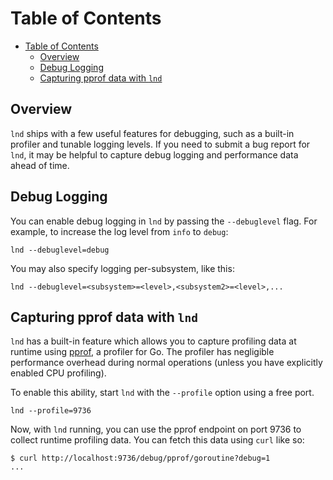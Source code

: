# Table of Contents

- [Table of Contents](#table-of-contents)
  - [Overview](#overview)
  - [Debug Logging](#debug-logging)
  - [Capturing pprof data with `lnd`](#capturing-pprof-data-with-lnd)

## Overview

`lnd` ships with a few useful features for debugging, such as a built-in
profiler and tunable logging levels. If you need to submit a bug report
for `lnd`, it may be helpful to capture debug logging and performance
data ahead of time.

## Debug Logging

You can enable debug logging in `lnd` by passing the `--debuglevel` flag. For
example, to increase the log level from `info` to `debug`:

```shell
lnd --debuglevel=debug
```

You may also specify logging per-subsystem, like this:

```shell
lnd --debuglevel=<subsystem>=<level>,<subsystem2>=<level>,...
```

## Capturing pprof data with `lnd`

`lnd` has a built-in feature which allows you to capture profiling data at
runtime using [pprof](https://golang.org/pkg/runtime/pprof/), a profiler for
Go. The profiler has negligible performance overhead during normal operations
(unless you have explicitly enabled CPU profiling).

To enable this ability, start `lnd` with the `--profile` option using a free port.

```shell
lnd --profile=9736
```

Now, with `lnd` running, you can use the pprof endpoint on port 9736 to collect
runtime profiling data. You can fetch this data using `curl` like so:

```shell
$ curl http://localhost:9736/debug/pprof/goroutine?debug=1
...
```
